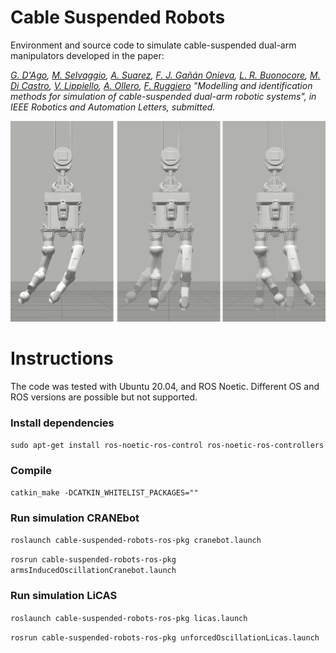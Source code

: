 # Cable Suspended Robots

Environment and source code to simulate cable-suspended dual-arm manipulators developed in the paper:

*[G. D'Ago](), [M. Selvaggio](http://wpage.unina.it/mario.selvaggio/index.html), [A. Suarez](), [F. J. Gañán Onieva](), [L. R. Buonocore](), [M. Di Castro](), [V. Lippiello](http://wpage.unina.it/lippiell/), [A. Ollero](https://grvc.us.es/aollero/home_en.html), [F. Ruggiero](http://www.fabioruggiero.name/web/index.php/en/) "Modelling and identification methods for simulation of cable-suspended dual-arm robotic systems", in IEEE Robotics and Automation Letters, submitted.* 


[![Cable Suspended Robots](gazeboCranebot.png)]()


# Instructions

The code was tested with Ubuntu 20.04, and ROS Noetic. Different OS and ROS versions are possible but not supported.

### Install dependencies

`sudo apt-get install ros-noetic-ros-control ros-noetic-ros-controllers`

### Compile

`catkin_make -DCATKIN_WHITELIST_PACKAGES=""`

### Run simulation CRANEbot

`roslaunch cable-suspended-robots-ros-pkg cranebot.launch`

`rosrun cable-suspended-robots-ros-pkg armsInducedOscillationCranebot.launch`

### Run simulation LiCAS

`roslaunch cable-suspended-robots-ros-pkg licas.launch`

`rosrun cable-suspended-robots-ros-pkg unforcedOscillationLicas.launch`
